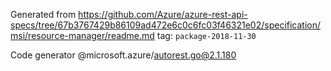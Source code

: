 Generated from https://github.com/Azure/azure-rest-api-specs/tree/67b3767429b86109ad472e6c0c6fc03f46321e02/specification/msi/resource-manager/readme.md tag: `package-2018-11-30`

Code generator @microsoft.azure/autorest.go@2.1.180


